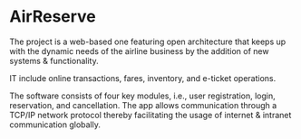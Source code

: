 # AirReserve
 The project is a web-based one featuring open architecture that keeps up with the dynamic needs of the airline business by the addition of new systems & functionality.

IT include online transactions, fares, inventory, and e-ticket operations.

The software consists of four key modules, i.e., user registration, login, reservation, and cancellation. The app allows communication through a TCP/IP network protocol thereby facilitating the usage of internet & intranet communication globally.

